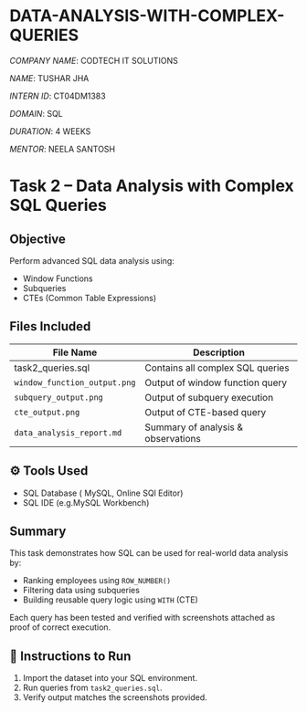 # DATA-ANALYSIS-WITH-COMPLEX-QUERIES

*COMPANY NAME*: CODTECH IT SOLUTIONS

*NAME*: TUSHAR JHA

*INTERN ID*: CT04DM1383

*DOMAIN*: SQL

*DURATION*: 4 WEEKS

*MENTOR*:  NEELA SANTOSH

# Task 2 – Data Analysis with Complex SQL Queries

## Objective
Perform advanced SQL data analysis using:
- Window Functions
- Subqueries
- CTEs (Common Table Expressions)

## Files Included
| File Name               | Description                              |
|-------------------------|------------------------------------------|
| task2_queries.sql     | Contains all complex SQL queries         |
| `window_function_output.png` | Output of window function query    |
| `subquery_output.png`   | Output of subquery execution             |
| `cte_output.png`        | Output of CTE-based query                |
| `data_analysis_report.md` | Summary of analysis & observations     |

## ⚙️ Tools Used
- SQL Database ( MySQL, Online SQl Editor)
- SQL IDE (e.g.MySQL Workbench)

## Summary
This task demonstrates how SQL can be used for real-world data analysis by:
- Ranking employees using `ROW_NUMBER()`
- Filtering data using subqueries
- Building reusable query logic using `WITH` (CTE)

Each query has been tested and verified with screenshots attached as proof of correct execution.

## 🧾 Instructions to Run
1. Import the dataset into your SQL environment.
2. Run queries from `task2_queries.sql`.
3. Verify output matches the screenshots provided.

